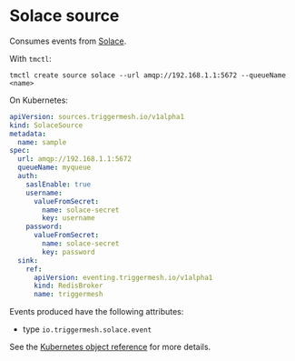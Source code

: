 # Solace source

Consumes events from [Solace](https://solace.com/). 

With `tmctl`:

```
tmctl create source solace --url amqp://192.168.1.1:5672 --queueName <name>
```

On Kubernetes:

```yaml
apiVersion: sources.triggermesh.io/v1alpha1
kind: SolaceSource
metadata:
  name: sample
spec:
  url: amqp://192.168.1.1:5672
  queueName: myqueue
  auth:
    saslEnable: true
    username:
      valueFromSecret:
        name: solace-secret
        key: username
    password:
      valueFromSecret:
        name: solace-secret
        key: password
  sink:
    ref:
      apiVersion: eventing.triggermesh.io/v1alpha1
      kind: RedisBroker
      name: triggermesh
```

Events produced have the following attributes:

* type `io.triggermesh.solace.event`

See the [Kubernetes object reference](../../reference/sources/#sources.triggermesh.io/v1alpha1.SolaceSource) for more details.